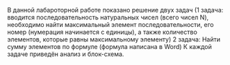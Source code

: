 В данной лабароторной работе показано решение двух задач (1 задача: вводится последовательность натуральных чисел (всего чисел N), необходимо найти максимальный элемент последовательности, 
его номер (нумерация начинается с единицы), а также количество элементов, которые равны максимальному элементу)
2 задача: Найти сумму элементов по формуле (формула написана в Word)
К каждой задаче приведён анализ и блок-схема.

